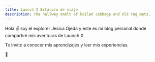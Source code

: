 ```yaml
---
title: Launch X Bitácora de viaje
description: The hallway smelt of boiled cabbage and old rag mats.
---
```


Hola ✌️  soy el explorer  Jesica Ojeda y este es mi blog personal donde compartiré mis aventuras de Launch X.

Te invito a conocer mis aprendizajes y leer mis experiencias.

🚀
